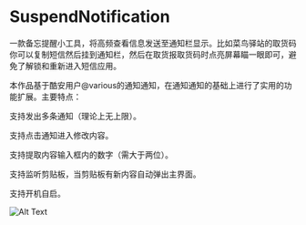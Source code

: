# SuspendNotification

一款备忘提醒小工具，将高频查看信息发送至通知栏显示。比如菜鸟驿站的取货码你可以复制短信然后挂到通知栏，然后在取货报取货码时点亮屏幕瞄一眼即可，避免了解锁和重新进入短信应用。

本作品基于酷安用户@various的通知通知，在通知通知的基础上进行了实用的功能扩展。主要特点：

支持发出多条通知（理论上无上限）。

支持点击通知进入修改内容。

支持提取内容输入框内的数字（需大于两位）。

支持监听剪贴板，当剪贴板有新内容自动弹出主界面。

支持开机自启。

![Alt Text](https://github.com/xiaofei-dev/SuspendNotification/blob/master/snap/624164373505450979.png)
